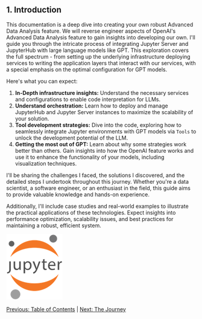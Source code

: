 ## 1. Introduction

This documentation is a deep dive into creating your own robust Advanced Data Analysis feature. We will reverse engineer aspects of OpenAI's Advanced Data Analysis feature to gain insights into developing our own. I'll guide you through the intricate process of integrating Jupyter Server and JupyterHub with large language models like GPT. This exploration covers the full spectrum - from setting up the underlying infrastructure deploying services to writing the application layers that interact with our services, with a special emphasis on the optimal configuration for GPT models.

Here's what you can expect:

1. **In-Depth infrastructure insights:** Understand the necessary services and configurations to enable code interpretation for LLMs.
2. **Understand orchestration:** Learn how to deploy and manage JupyterHub and Jupyter Server instances to maximize the scalability of your solution.
3. **Tool development strategies:** Dive into the code, exploring how to seamlessly integrate Jupyter environments with GPT models via `Tools` to unlock the development potential of the LLM.
4. **Getting the most out of GPT:** Learn about why some strategies work better than others. Gain insights into how the OpenAI feature works and use it to enhance the functionality of your models, including visualization techniques.

I'll be sharing the challenges I faced, the solutions I discovered, and the detailed steps I undertook throughout this journey. Whether you're a data scientist, a software engineer, or an enthusiast in the field, this guide aims to provide valuable knowledge and hands-on experience.

Additionally, I'll include case studies and real-world examples to illustrate the practical applications of these technologies. Expect insights into performance optimization, scalability issues, and best practices for maintaining a robust, efficient system.

![Jupyter Logo](../assets/jupyter_logo.png)

[Previous: Table of Contents](../README.md) | [Next: The Journey](/docs/2_the_journey.md)

